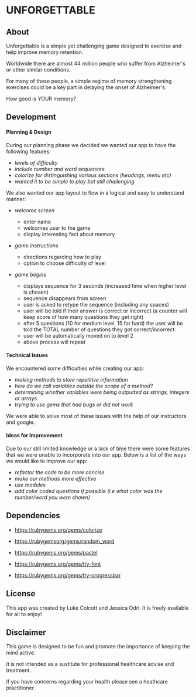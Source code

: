 # __UNFORGETTABLE__

## __About__

Unforgettable is a simple yet challenging game designed to exercise and help improve memory retention.

Worldwide there are almost 44 million people who suffer from Alzheimer's or other similar conditions. 

For many of these people, a simple regime of memory strengthening exercises could be a key part in delaying the onset of Alzheimer's.

How good is YOUR memory?

## __Development__ 

#### Planning & Design

During our planning phase we decided we wanted our app to have the following features:

- _levels of difficulty_
- _include number and word sequences_
- _colorize for distinguishing various sections (headings, menu etc)_
- _wanted it to be simple to play but still challenging_

We also wanted our app layout to flow in a logical and easy to understand manner:

- _welcome screen_ 
    - enter name
    - welcomes user to the game
    - display interesting fact about memory

- _game instructions_
    - directions regarding how to play
    - option to choose difficulty of level

- _game begins_ 
    - displays sequence for 3 seconds (increased time when higher level is chosen)
    - sequence disappears from screen
    - user is asked to retype the sequence (including any spaces)
    - user will be told if their answer is correct or incorrect (a counter will keep score of how many questions they get right)
    - after 5 questions (10 for medium level, 15 for hard) the user will be told the TOTAL number of questions they got correct/incorrect
    - user will be automatically moved on to level 2 
    - above process will repeat

#### Technical Issues

We encountered some difficulties while creating our app:

- _making methods to store repetitive information_
- _how do we call variables outside the scope of a method?_
- _determining whether variables were being outputted as strings, integers or arrays_
- _trying to use gems that had bugs or did not work_

We were able to solve most of these issues with the help of our instructors and google.

#### Ideas for Improvement

Due to our still limited knowledge or a lack of time there were some features that we were unable to incorporate into our app. Below is a list of the ways we would like to improve our app:

- _refactor the code to be more concise_
- _make our methods more effective_
- _use modules_
- _add color coded questions if possible (i.e what color was the number/word you were shown)_


## __Dependencies__

- <https://rubygems.org/gems/colorize>

- <https://rubygemsorg/gems/random_word>

- <https://rubygems.org/gems/pastel>

- <https://rubygems.org/gems/tty-font>

- <https://rubygems.org/gems/tty-progressbar>


## __License__

This app was created by Luke Colcott and Jessica Odri. It is freely available for all to enjoy!

## __Disclaimer__

This game is designed to be fun and promote the importance of keeping the mind active. 

It is not intended as a sustitute for professional healthcare advise and treatment.

If you have concerns regarding your health please see a heathcare practitioner.